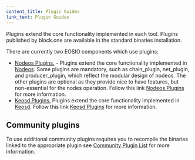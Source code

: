 ```yaml
---
content_title: Plugin Guides
link_text: Plugin Guides
---
```


Plugins extend the core functionality implemented in each tool. Plugins published by block.one are available in the standard binaries installation. 

There are currently two EOSIO components which use plugins:

* [Nodeos Plugins.](https://developers.eos.io/manuals/eos/v2.0/nodeos/plugins/index) - Plugins extend the core functionality implemented in [Nodeos](../../glossary/index#nodeos). Some plugins are mandatory, such as chain_plugin, net_plugin, and producer_plugin, which reflect the modular design of nodeos. The other plugins are optional as they provide nice to have features, but non-essential for the nodes operation. Follow this link [Nodeos Plugins](https://developers.eos.io/manuals/eos/v2.0/nodeos/plugins/index) for more information.
* [Keosd Plugins.](https://developers.eos.io/manuals/eos/v2.0/keosd/plugins/index) Plugins extend the core functionality implemented in [Keosd](../../glossary/index#keosd). Follow this link [Keosd Plugins](https://developers.eos.io/manuals/eos/v2.0/keosd/plugins/index) for more information. 

## Community plugins

To use additional community plugins requires you to recompile the binaries linked to the appropriate plugin see [Community Plugin List](https://github.com/EOSIO/eos/blob/master/plugins/COMMUNITY.md) for more information. 